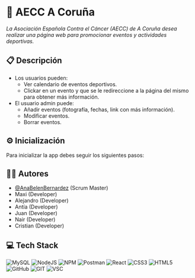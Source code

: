 # 💚 AECC A Coruña
_La Asociación Española Contra el Cáncer (AECC) de A Coruña desea realizar una página web para promocionar eventos y actividades deportivas._

## 📋 Descripción

- Los usuarios pueden:
  - Ver calendario de eventos deportivos.
  - Clickar en un evento y que se le redireccione a la página del mismo para obtener más información.
- El usuario admin puede:
  - Añadir eventos (fotografía, fechas, link con más información).
  - Modificar eventos.
  - Borrar eventos.

## ⚙ Inicialización

Para inicializar la app debes seguir los siguientes pasos:


## 👩‍💻 Autores

- [@AnaBelenBernardez](https://github.com/AnaBelenBernardez) (Scrum Master)
- Maxi (Developer)
- Alejandro (Developer)
- Antía (Developer)
- Juan (Developer)
- Nair (Developer)
- Cristian (Developer)

## 💻 Tech Stack

![MySQL](https://img.shields.io/badge/MySQL-005C84?style=for-the-badge&logo=mysql&logoColor=white)
![NodeJS](https://img.shields.io/badge/Node.js-43853D?style=for-the-badge&logo=node.js&logoColor=white)
![NPM](https://img.shields.io/badge/NPM-%23CB3837.svg?style=for-the-badge&logo=npm&logoColor=white)
![Postman](https://img.shields.io/badge/Postman-FF6C37?style=for-the-badge&logo=postman&logoColor=white)
![React](https://img.shields.io/badge/react-%2320232a.svg?style=for-the-badge&logo=react&logoColor=%2361DAFB)
![CSS3](https://img.shields.io/badge/css3-%231572B6.svg?style=for-the-badge&logo=css3&logoColor=white)
![HTML5](https://img.shields.io/badge/html5-%23E34F26.svg?style=for-the-badge&logo=html5&logoColor=white)
![GitHub](https://img.shields.io/badge/GitHub-100000?style=for-the-badge&logo=github&logoColor=white)
![GIT](https://img.shields.io/badge/GIT-E44C30?style=for-the-badge&logo=git&logoColor=white)
![VSC](https://img.shields.io/badge/Visual_Studio_Code-0078D4?style=for-the-badge&logo=visual%20studio%20code&logoColor=white)
